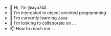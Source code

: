 - 👋 Hi, I’m @aya745
- 👀 I’m interested in object oriented programming
- 🌱 I’m currently learning Java
- 💞️ I’m looking to collaborate on ...
- 📫 How to reach me ...

<!---
aya745/aya745 is a ✨ special ✨ repository because its `README.md` (this file) appears on your GitHub profile.
You can click the Preview link to take a look at your changes.
--->
